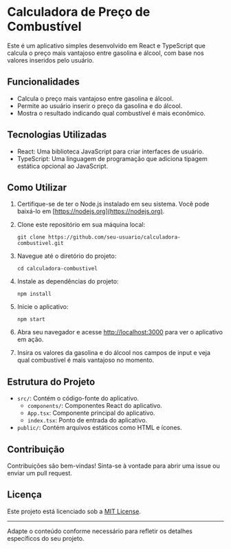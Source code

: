 

# Calculadora de Preço de Combustível

Este é um aplicativo simples desenvolvido em React e TypeScript que calcula o preço mais vantajoso entre gasolina e álcool, com base nos valores inseridos pelo usuário.

## Funcionalidades

- Calcula o preço mais vantajoso entre gasolina e álcool.
- Permite ao usuário inserir o preço da gasolina e do álcool.
- Mostra o resultado indicando qual combustível é mais econômico.

## Tecnologias Utilizadas

- React: Uma biblioteca JavaScript para criar interfaces de usuário.
- TypeScript: Uma linguagem de programação que adiciona tipagem estática opcional ao JavaScript.

## Como Utilizar

1. Certifique-se de ter o Node.js instalado em seu sistema. Você pode baixá-lo em [https://nodejs.org](https://nodejs.org).
2. Clone este repositório em sua máquina local:

    ```
    git clone https://github.com/seu-usuario/calculadora-combustivel.git
    ```

3. Navegue até o diretório do projeto:

    ```
    cd calculadora-combustivel
    ```

4. Instale as dependências do projeto:

    ```
    npm install
    ```

5. Inicie o aplicativo:

    ```
    npm start
    ```

6. Abra seu navegador e acesse [http://localhost:3000](http://localhost:3000) para ver o aplicativo em ação.

7. Insira os valores da gasolina e do álcool nos campos de input e veja qual combustível é mais vantajoso no momento.

## Estrutura do Projeto

- `src/`: Contém o código-fonte do aplicativo.
  - `components/`: Componentes React do aplicativo.
  - `App.tsx`: Componente principal do aplicativo.
  - `index.tsx`: Ponto de entrada do aplicativo.
- `public/`: Contém arquivos estáticos como HTML e ícones.

## Contribuição

Contribuições são bem-vindas! Sinta-se à vontade para abrir uma issue ou enviar um pull request.

## Licença

Este projeto está licenciado sob a [MIT License](LICENSE).

---

Adapte o conteúdo conforme necessário para refletir os detalhes específicos do seu projeto.
